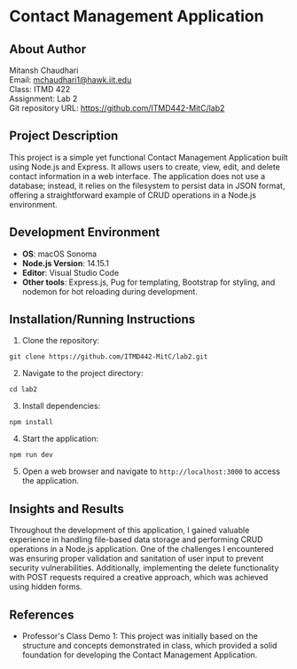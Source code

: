 
# Contact Management Application

## About Author
Mitansh Chaudhari  
Email: mchaudhari1@hawk.iit.edu  
Class: ITMD 422  
Assignment: Lab 2  
Git repository URL: https://github.com/ITMD442-MitC/lab2

## Project Description
This project is a simple yet functional Contact Management Application built using Node.js and Express. It allows users to create, view, edit, and delete contact information in a web interface. The application does not use a database; instead, it relies on the filesystem to persist data in JSON format, offering a straightforward example of CRUD operations in a Node.js environment.

## Development Environment
- **OS**: macOS Sonoma
- **Node.js Version**: 14.15.1
- **Editor**: Visual Studio Code
- **Other tools**: Express.js, Pug for templating, Bootstrap for styling, and nodemon for hot reloading during development.

## Installation/Running Instructions
1. Clone the repository:
```
git clone https://github.com/ITMD442-MitC/lab2.git
```
2. Navigate to the project directory:
```
cd lab2
```
3. Install dependencies:
```
npm install
```
4. Start the application:
```
npm run dev
```
5. Open a web browser and navigate to `http://localhost:3000` to access the application.

## Insights and Results
Throughout the development of this application, I gained valuable experience in handling file-based data storage and performing CRUD operations in a Node.js application. One of the challenges I encountered was ensuring proper validation and sanitation of user input to prevent security vulnerabilities. Additionally, implementing the delete functionality with POST requests required a creative approach, which was achieved using hidden forms.

## References
- Professor's Class Demo 1: This project was initially based on the structure and concepts demonstrated in class, which provided a solid foundation for developing the Contact Management Application.
